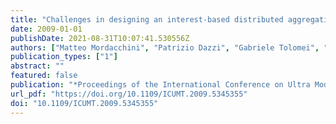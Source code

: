 ```yaml
---
title: "Challenges in designing an interest-based distributed aggregation of users in P2P systems"
date: 2009-01-01
publishDate: 2021-08-31T10:07:41.530556Z
authors: ["Matteo Mordacchini", "Patrizio Dazzi", "Gabriele Tolomei", "Ranieri Baraglia", "Fabrizio Silvestri", "Salvatore Orlando"]
publication_types: ["1"]
abstract: ""
featured: false
publication: "*Proceedings of the International Conference on Ultra Modern Telecommunications, ICUMT 2009, 12-14 October 2009, St. Petersburg, Russia*"
url_pdf: "https://doi.org/10.1109/ICUMT.2009.5345355"
doi: "10.1109/ICUMT.2009.5345355"
---
```


